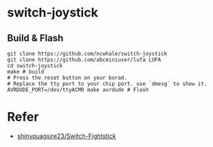 # switch-joystick

## Build & Flash

```
git clone https://github.com/ncwhale/switch-joystick
git clone https://github.com/abcminiuser/lufa LUFA
cd switch-joystick
make # build
# Press the reset button on your borad.
# Replace the tty port to your chip port. use `dmesg` to show it.
AVRDUDE_PORT=/dev/ttyACM0 make avrdude # Flash
```

# Refer

* [shinyquagsire23/Switch-Fightstick](https://github.com/shinyquagsire23/Switch-Fightstick)